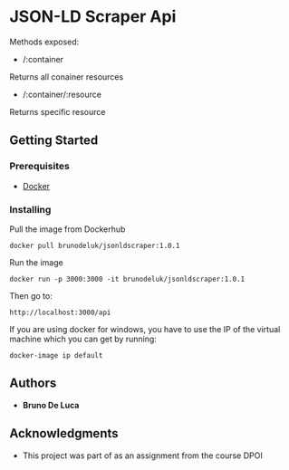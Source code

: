 # JSON-LD Scraper Api

Methods exposed:

- /:container

Returns all conainer resources

- /:container/:resource

Returns specific resource 

## Getting Started

### Prerequisites

- [Docker](https://www.docker.com)

### Installing

Pull the image from Dockerhub

```
docker pull brunodeluk/jsonldscraper:1.0.1
```

Run the image

```
docker run -p 3000:3000 -it brunodeluk/jsonldscraper:1.0.1
```

Then go to:

```
http://localhost:3000/api
```

If you are using docker for windows, you have to use the IP of the virtual machine which you can get by running:

```
docker-image ip default
```

## Authors

* **Bruno De Luca**

## Acknowledgments

* This project was part of as an assignment from the course DPOI
